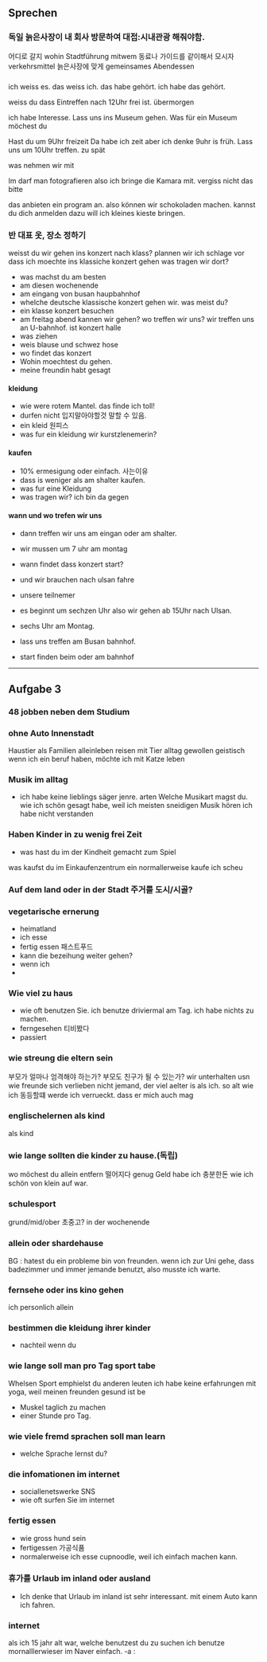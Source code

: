 
## Sprechen
### 독일 늙은사장이 내 회사 방문하여 대접:시내관광 해줘야함.
어디로 갈지 wohin
Stadtführung
mitwem 동료나 가이드를 같이해서 모시자
verkehrsmittel 늙은사장에 맞게
gemeinsames Abendessen

### 
ich weiss es. das weiss ich.
das habe gehört. ich habe das gehört.


weiss du dass Eintreffen nach 12Uhr frei ist.
übermorgen

ich habe Interesse.
Lass uns ins Museum gehen. Was für ein Museum möchest du 


Hast du um 9Uhr freizeit
Da habe ich zeit aber ich denke 9uhr is früh. Lass uns um 10Uhr treffen. zu spät

was nehmen wir mit

Im darf man fotografieren also ich bringe die Kamara mit.
vergiss nicht das bitte

das anbieten ein program an. also können wir schokoladen machen.
kannst du dich anmelden
dazu will ich kleines kieste bringen.

### 반 대표 옷, 장소 정하기

weisst du wir gehen ins konzert nach klass?
plannen wir
ich schlage vor dass ich moechte ins klassiche konzert gehen
was tragen wir dort?

- was machst du am besten 
- am diesen wochenende
- am eingang von busan haupbahnhof
- whelche deutsche klassische konzert gehen wir. was meist du?
- ein klasse konzert besuchen
- am freitag abend kannen wir gehen? wo treffen wir uns? wir treffen uns an U-bahnhof. ist konzert halle 
- was ziehen
- weis blause und schwez hose
- wo findet das konzert
- Wohin moechtest du gehen.
- meine freundin habt gesagt


#### kleidung
- wie were rotem Mantel. das finde ich toll!
- durfen nicht 입지말아야할것 말할 수 있음.
- ein kleid 원피스 
- was fur ein kleidung wir 
kurstzlenemerin?

#### kaufen
- 10% ermesigung oder einfach. 사는이유
- dass is weniger als am shalter kaufen.
- was fur eine Kleidung
- was tragen wir?
ich bin da gegen


#### wann und wo trefen wir uns
- dann treffen wir uns am eingan oder am shalter.
- wir mussen um 7 uhr am montag
- wann findet dass konzert start?
- und wir brauchen nach ulsan fahre 
- unsere teilnemer 
- es beginnt um sechzen Uhr also wir gehen ab 15Uhr nach Ulsan.
- sechs Uhr am Montag.
- lass uns treffen am Busan bahnhof.

- start finden
beim oder am bahnhof

---

### 

## Aufgabe 3
### 48 jobben neben dem Studium
### ohne Auto Innenstadt

Haustier als Familien
alleinleben
reisen mit Tier alltag gewollen
geistisch
wenn ich ein beruf haben, möchte ich mit Katze leben
### Musik im alltag
- ich habe keine lieblings säger
jenre. arten
Welche Musikart magst du. wie ich schön gesagt habe, weil ich meisten sneidigen Musik hören
ich habe nicht verstanden
### Haben Kinder in zu wenig frei Zeit
- was hast du im der Kindheit gemacht
zum Spiel

was kaufst du im Einkaufenzentrum ein
normallerweise kaufe ich scheu

### Auf dem land oder in der Stadt 주거를 도시/시골?
### vegetarische ernerung
- heimatland
- ich esse 
- fertig essen 패스트푸드
- kann die bezeihung weiter gehen?
- wenn ich 
-
### Wie viel zu haus
- wie oft benutzen Sie. ich benutze driviermal am Tag. ich habe nichts zu machen. 
- ferngesehen 티비봤다
- passiert
### wie streung die eltern sein
부모가 얼마나 엄격해야 하는가? 부모도 친구가 될 수 있는가?
wir unterhalten usn wie freunde
sich verlieben
nicht jemand, der viel aelter is als ich.
so alt wie ich 동등할떄
werde ich verrueckt.
dass er mich auch mag
### englischelernen als kind
als kind
### wie lange sollten die kinder zu hause.(독립)
wo möchest du allein 
entfern 떨어지다
genug Geld habe ich 충분한돈
wie ich schön 
von klein auf war.

### schulesport
grund/mid/ober 초중고?
in der wochenende
### allein oder shardehause
BG : hatest du ein probleme bin von freunden.
wenn ich zur Uni gehe, dass badezimmer und immer jemande benutzt, also musste ich warte. 
### fernsehe oder ins kino gehen
ich personlich allein 
### bestimmen die kleidung ihrer kinder
- nachteil
wenn du 
### wie lange soll man pro Tag sport tabe
Whelsen Sport emphielst du anderen leuten
ich habe keine erfahrungen mit yoga, weil meinen freunden gesund ist be

- Muskel taglich zu machen
- einer Stunde pro Tag.
### wie viele fremd sprachen soll man learn
- welche Sprache lernst du? 
### die infomationen im internet
- sociallenetswerke SNS
- wie oft surfen Sie im internet
### fertig essen
- wie gross hund sein
- fertigessen 가공식품
- normalerweise ich esse cupnoodle, weil ich einfach machen kann.
### 휴가를 Urlaub im inland oder ausland
- Ich denke that Urlaub im inland ist sehr interessant. mit einem Auto kann ich fahren.


### internet
als ich 15 jahr alt war, 
welche benutzest du zu suchen
ich benutze mornalllerwieser im Naver einfach. 
-a : 
### 